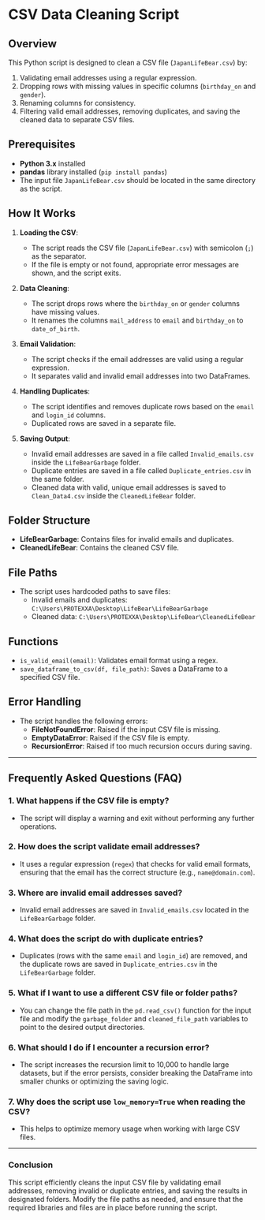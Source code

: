 
# CSV Data Cleaning Script

## Overview

This Python script is designed to clean a CSV file (`JapanLifeBear.csv`) by:
1. Validating email addresses using a regular expression.
2. Dropping rows with missing values in specific columns (`birthday_on` and `gender`).
3. Renaming columns for consistency.
4. Filtering valid email addresses, removing duplicates, and saving the cleaned data to separate CSV files.

## Prerequisites

- **Python 3.x** installed
- **pandas** library installed (`pip install pandas`)
- The input file `JapanLifeBear.csv` should be located in the same directory as the script.

## How It Works

1. **Loading the CSV**:
    - The script reads the CSV file (`JapanLifeBear.csv`) with semicolon (`;`) as the separator.
    - If the file is empty or not found, appropriate error messages are shown, and the script exits.
  
2. **Data Cleaning**:
    - The script drops rows where the `birthday_on` or `gender` columns have missing values.
    - It renames the columns `mail_address` to `email` and `birthday_on` to `date_of_birth`.

3. **Email Validation**:
    - The script checks if the email addresses are valid using a regular expression.
    - It separates valid and invalid email addresses into two DataFrames.
  
4. **Handling Duplicates**:
    - The script identifies and removes duplicate rows based on the `email` and `login_id` columns.
    - Duplicated rows are saved in a separate file.

5. **Saving Output**:
    - Invalid email addresses are saved in a file called `Invalid_emails.csv` inside the `LifeBearGarbage` folder.
    - Duplicate entries are saved in a file called `Duplicate_entries.csv` in the same folder.
    - Cleaned data with valid, unique email addresses is saved to `Clean_Data4.csv` inside the `CleanedLifeBear` folder.

## Folder Structure

- **LifeBearGarbage**: Contains files for invalid emails and duplicates.
- **CleanedLifeBear**: Contains the cleaned CSV file.

## File Paths

- The script uses hardcoded paths to save files:
    - Invalid emails and duplicates: `C:\Users\PROTEXXA\Desktop\LifeBear\LifeBearGarbage`
    - Cleaned data: `C:\Users\PROTEXXA\Desktop\LifeBear\CleanedLifeBear`

## Functions

- `is_valid_email(email)`: Validates email format using a regex.
- `save_dataframe_to_csv(df, file_path)`: Saves a DataFrame to a specified CSV file.

## Error Handling

- The script handles the following errors:
  - **FileNotFoundError**: Raised if the input CSV file is missing.
  - **EmptyDataError**: Raised if the CSV file is empty.
  - **RecursionError**: Raised if too much recursion occurs during saving.

---

## Frequently Asked Questions (FAQ)

### 1. **What happens if the CSV file is empty?**
   - The script will display a warning and exit without performing any further operations.

### 2. **How does the script validate email addresses?**
   - It uses a regular expression (`regex`) that checks for valid email formats, ensuring that the email has the correct structure (e.g., `name@domain.com`).

### 3. **Where are invalid email addresses saved?**
   - Invalid email addresses are saved in `Invalid_emails.csv` located in the `LifeBearGarbage` folder.

### 4. **What does the script do with duplicate entries?**
   - Duplicates (rows with the same `email` and `login_id`) are removed, and the duplicate rows are saved in `Duplicate_entries.csv` in the `LifeBearGarbage` folder.

### 5. **What if I want to use a different CSV file or folder paths?**
   - You can change the file path in the `pd.read_csv()` function for the input file and modify the `garbage_folder` and `cleaned_file_path` variables to point to the desired output directories.

### 6. **What should I do if I encounter a recursion error?**
   - The script increases the recursion limit to 10,000 to handle large datasets, but if the error persists, consider breaking the DataFrame into smaller chunks or optimizing the saving logic.

### 7. **Why does the script use `low_memory=True` when reading the CSV?**
   - This helps to optimize memory usage when working with large CSV files.

---

### Conclusion

This script efficiently cleans the input CSV file by validating email addresses, removing invalid or duplicate entries, and saving the results in designated folders. Modify the file paths as needed, and ensure that the required libraries and files are in place before running the script.
